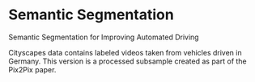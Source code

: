 # Semantic Segmentation
Semantic Segmentation for Improving Automated Driving

Cityscapes data contains labeled videos taken from vehicles driven in Germany. This version is a processed subsample created as part of the Pix2Pix paper.

